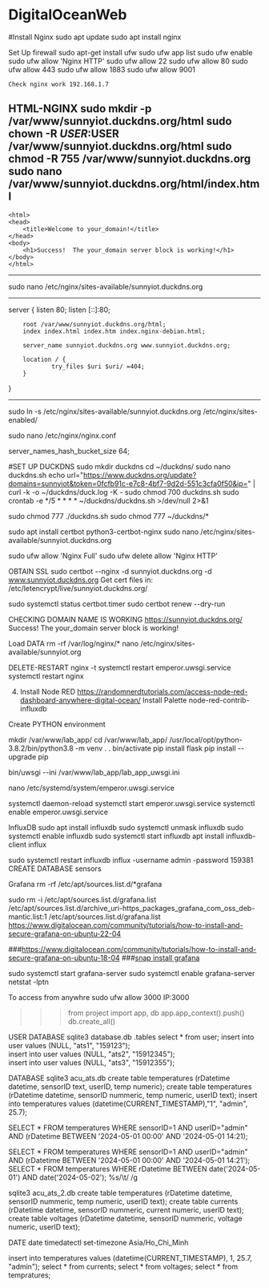# DigitalOceanWeb

#Install Nginx
    sudo apt update
    sudo apt install nginx

Set Up firewall
    sudo apt-get install ufw
    sudo ufw app list
    sudo ufw enable
    sudo ufw allow 'Nginx HTTP'
    sudo ufw allow 22
    sudo ufw allow 80
    sudo ufw allow 443
    sudo ufw allow 1883
    sudo ufw allow 9001

    Check nginx work 192.168.1.7

HTML-NGINX
    sudo mkdir -p /var/www/sunnyiot.duckdns.org/html
    sudo chown -R $USER:$USER /var/www/sunnyiot.duckdns.org/html
    sudo chmod -R 755 /var/www/sunnyiot.duckdns.org
    sudo nano /var/www/sunnyiot.duckdns.org/html/index.html
---------------------------------------------------------------------------------------------------------------------------
    <html>
    <head>
        <title>Welcome to your_domain!</title>
    </head>
    <body>
        <h1>Success!  The your_domain server block is working!</h1>
    </body>
    </html>
---------------------------------------------------------------------------------------------------------------------------

sudo nano /etc/nginx/sites-available/sunnyiot.duckdns.org

--------------------------------------------------------------------------------------------------------------------------
server {
        listen 80;
        listen [::]:80;

        root /var/www/sunnyiot.duckdns.org/html;
        index index.html index.htm index.nginx-debian.html;

        server_name sunnyiot.duckdns.org www.sunnyiot.duckdns.org;

        location / {
                try_files $uri $uri/ =404;
        }
}

---------------------------------------------------------------------------------------------------------------------------

sudo ln -s /etc/nginx/sites-available/sunnyiot.duckdns.org /etc/nginx/sites-enabled/

sudo nano /etc/nginx/nginx.conf

server_names_hash_bucket_size 64;


#SET UP DUCKDNS
sudo mkdir duckdns
cd ~/duckdns/
sudo nano duckdns.sh 
echo url="https://www.duckdns.org/update?domains=sunnyiot&token=0fcfb91c-e7c8-4bf7-9d2d-551c3cfa0f50&ip=" | curl -k -o ~/duckdns/duck.log -K -
sudo chmod 700 duckdns.sh
sudo crontab -e
     */5 * * * * ~/duckdns/duckdns.sh >/dev/null 2>&1

sudo chmod 777 ./duckdns.sh
sudo chmod 777 ~/duckdns/*     

sudo apt install certbot python3-certbot-nginx
sudo nano /etc/nginx/sites-available/sunnyiot.duckdns.org

sudo ufw allow 'Nginx Full'
sudo ufw delete allow 'Nginx HTTP'

OBTAIN SSL
sudo certbot --nginx -d sunnyiot.duckdns.org -d www.sunnyiot.duckdns.org
Get cert files in: /etc/letencrypt/live/sunnyiot.duckdns.org/

sudo systemctl status certbot.timer
sudo certbot renew --dry-run

CHECKING DOMAIN NAME IS WORKING
https://sunnyiot.duckdns.org/
Success! The your_domain server block is working!



Load DATA 
rm -rf /var/log/nginx/*
nano /etc/nginx/sites-available/sunnyiot.org

DELETE-RESTART
     nginx -t
     systemctl restart emperor.uwsgi.service
     systemctl restart nginx

4. Install Node RED
https://randomnerdtutorials.com/access-node-red-dashboard-anywhere-digital-ocean/
Install Palette
     node-red-contrib-influxdb

Create PYTHON environment 



mkdir /var/www/lab_app/
cd /var/www/lab_app/
/usr/local/opt/python-3.8.2/bin/python3.8 -m venv .
 . bin/activate
  pip install flask
  pip install --upgrade pip


  bin/uwsgi --ini /var/www/lab_app/lab_app_uwsgi.ini

  nano /etc/systemd/system/emperor.uwsgi.service

 systemctl daemon-reload
systemctl start emperor.uwsgi.service
 systemctl enable emperor.uwsgi.service


 InfluxDB
 sudo apt install influxdb
 sudo systemctl unmask influxdb
 sudo systemctl enable influxdb
 sudo systemctl start influxdb
 apt install influxdb-client
 influx

 sudo systemctl restart influxdb
 influx -username admin -password 159381
 CREATE DATABASE sensors
 
 
 Grafana
 rm -rf /etc/apt/sources.list.d/*grafana
 
 sudo rm -i /etc/apt/sources.list.d/grafana.list
 /etc/apt/sources.list.d/archive_uri-https_packages_grafana_com_oss_deb-mantic.list:1 
 /etc/apt/sources.list.d/grafana.list
 https://www.digitalocean.com/community/tutorials/how-to-install-and-secure-grafana-on-ubuntu-22-04
 
 ###https://www.digitalocean.com/community/tutorials/how-to-install-and-secure-grafana-on-ubuntu-18-04
 ###[snap install grafana](https://grafana.com/docs/grafana/latest/setup-grafana/installation/debian/)

 sudo systemctl start grafana-server
sudo systemctl enable grafana-server
netstat -lptn

To access from anywhre 
sudo ufw allow 3000
IP:3000


>>> from project import app, db
>>> app.app_context().push()
>>> db.create_all()

USER DATABASE
    sqlite3 database.db
    .tables
    select * from user;
    insert into user values (NULL, "ats1", "159123");    
    insert into user values (NULL, "ats2", "15912345");      
    insert into user values (NULL, "ats3", "15912355");

DATABASE
sqlite3 acu_ats.db
create table temperatures (rDatetime datetime, sensorID text, userID, temp numeric);
create table temperatures (rDatetime datetime, sensorID nummeric, temp numeric, userID text);
insert into temperatures values (datetime(CURRENT_TIMESTAMP),"1", "admin", 25.7);


SELECT * FROM temperatures WHERE sensorID=1 AND userID="admin" AND (rDatetime BETWEEN '2024-05-01 00:00' AND '2024-05-01 14:21);

SELECT * FROM temperatures WHERE sensorID=1 AND userID="admin" AND (rDatetime BETWEEN '2024-05-01 00:00' AND '2024-05-01 14:21');
SELECT * FROM temperatures WHERE rDatetime BETWEEN date('2024-05-01') AND date('2024-05-02');
%s/\t/  /g


sqlite3 acu_ats_2.db
create table temperatures (rDatetime datetime, sensorID nummeric, temp numeric, userID text);
create table currents (rDatetime datetime, sensorID nummeric, current numeric, userID text);
create table voltages (rDatetime datetime, sensorID nummeric, voltage numeric, userID text);


DATE
date
timedatectl set-timezone Asia/Ho_Chi_Minh


insert into temperatures values (datetime(CURRENT_TIMESTAMP), 1, 25.7, "admin");
select * from currents;
select * from voltages;
select * from tempratures;
